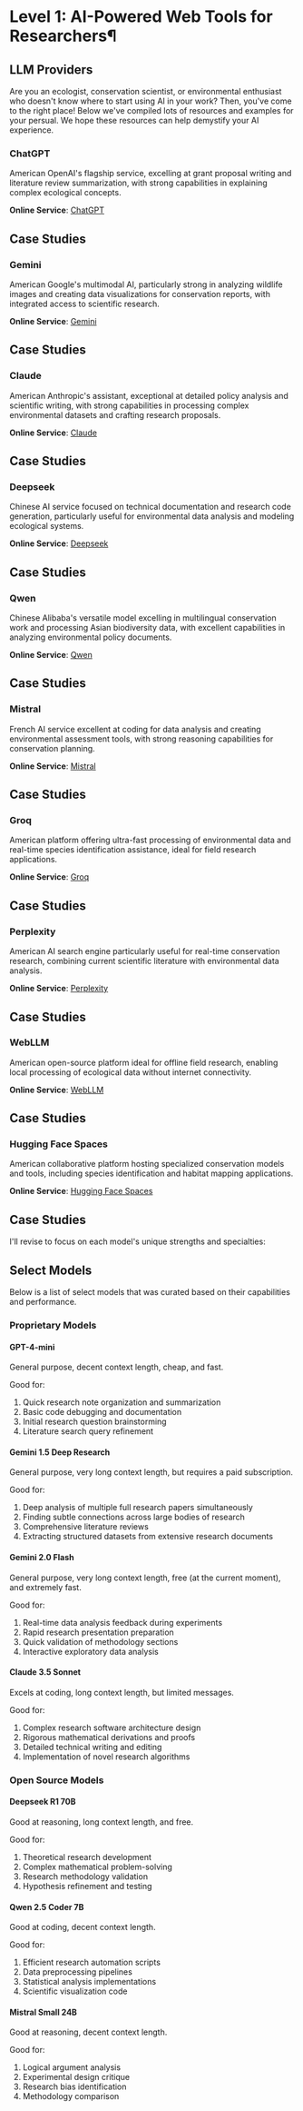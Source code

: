 # Level 1: AI-Powered Web Tools for Researchers¶

## LLM Providers

Are you an ecologist, conservation scientist, or environmental enthusiast who doesn't know where to start using AI in your work? Then, you've come to the right place! Below we've compiled lots of resources and examples for your persual. We hope these resources can help demystify your AI experience.

### ChatGPT
American OpenAI's flagship service, excelling at grant proposal writing and literature review summarization, with strong capabilities in explaining complex ecological concepts.

**Online Service**: [ChatGPT](https://chatgpt.com)

**Case Studies**
- 

### Gemini  
American Google's multimodal AI, particularly strong in analyzing wildlife images and creating data visualizations for conservation reports, with integrated access to scientific research.

**Online Service**: [Gemini](https://aistudio.google.com)  

**Case Studies**
- 

### Claude  
American Anthropic's assistant, exceptional at detailed policy analysis and scientific writing, with strong capabilities in processing complex environmental datasets and crafting research proposals.

**Online Service**: [Claude](https://claude.ai/)

**Case Studies**
- 

### Deepseek  
Chinese AI service focused on technical documentation and research code generation, particularly useful for environmental data analysis and modeling ecological systems.

**Online Service**: [Deepseek](https://chat.deepseek.com)  

**Case Studies**
- 

### Qwen
Chinese Alibaba's versatile model excelling in multilingual conservation work and processing Asian biodiversity data, with excellent capabilities in analyzing environmental policy documents.

**Online Service**: [Qwen](https://tongyi.aliyun.com/)  

**Case Studies**
- 

### Mistral  
French AI service excellent at coding for data analysis and creating environmental assessment tools, with strong reasoning capabilities for conservation planning.

**Online Service**: [Mistral](https://chat.mistral.ai/)

**Case Studies**
- 

### Groq  
American platform offering ultra-fast processing of environmental data and real-time species identification assistance, ideal for field research applications.

**Online Service**: [Groq](https://groq.com/)  

**Case Studies**
- 

### Perplexity  
American AI search engine particularly useful for real-time conservation research, combining current scientific literature with environmental data analysis.

**Online Service**: [Perplexity](https://www.perplexity.ai/)  

**Case Studies**
- 

### WebLLM  
American open-source platform ideal for offline field research, enabling local processing of ecological data without internet connectivity.

**Online Service**: [WebLLM](https://chat.webllm.ai/)  

**Case Studies**
- 

### Hugging Face Spaces  
American collaborative platform hosting specialized conservation models and tools, including species identification and habitat mapping applications.

**Online Service**: [Hugging Face Spaces](https://huggingface.co/spaces)  

**Case Studies**
-
I'll revise to focus on each model's unique strengths and specialties:

## Select Models

Below is a list of select models that was curated based on their capabilities and performance.

### Proprietary Models

#### GPT-4-mini

General purpose, decent context length, cheap, and fast.

Good for:
1. Quick research note organization and summarization
2. Basic code debugging and documentation
3. Initial research question brainstorming
4. Literature search query refinement

#### Gemini 1.5 Deep Research

General purpose, very long context length, but requires a paid subscription.

Good for:
1. Deep analysis of multiple full research papers simultaneously
2. Finding subtle connections across large bodies of research
3. Comprehensive literature reviews
4. Extracting structured datasets from extensive research documents

#### Gemini 2.0 Flash

General purpose, very long context length, free (at the current moment), and extremely fast.

Good for:
1. Real-time data analysis feedback during experiments
2. Rapid research presentation preparation
3. Quick validation of methodology sections
4. Interactive exploratory data analysis

#### Claude 3.5 Sonnet

Excels at coding, long context length, but limited messages.

Good for:
1. Complex research software architecture design
2. Rigorous mathematical derivations and proofs
3. Detailed technical writing and editing
4. Implementation of novel research algorithms

### Open Source Models

#### Deepseek R1 70B

Good at reasoning, long context length, and free.

Good for:
1. Theoretical research development
2. Complex mathematical problem-solving
3. Research methodology validation
4. Hypothesis refinement and testing

#### Qwen 2.5 Coder 7B

Good at coding, decent context length.

Good for:
1. Efficient research automation scripts
2. Data preprocessing pipelines
3. Statistical analysis implementations
4. Scientific visualization code

#### Mistral Small 24B

Good at reasoning, decent context length.

Good for:
1. Logical argument analysis
2. Experimental design critique
3. Research bias identification
4. Methodology comparison